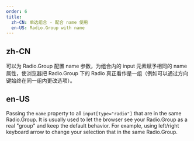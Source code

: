 ```yaml
---
order: 6
title:
  zh-CN: 单选组合 - 配合 name 使用
  en-US: Radio.Group with name
---
```


## zh-CN
可以为 Radio.Group 配置 name 参数，为组合内的 input 元素赋予相同的 name 属性，使浏览器把 Radio.Group 下的 Radio 真正看作是一组（例如可以通过方向键始终在同一组内更改选项）。


## en-US
Passing the `name` property to all `input[type="radio"]` that are in the same Radio.Group. It is usually used to let the browser see your Radio.Group as a real "group" and keep the default behavior. For example, using left/right keyboard arrow to change your selection that in the same Radio.Group.
